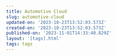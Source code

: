 ```yaml
---
title: Automotive Cloud
slug: automotive-cloud
updated-on: '2023-10-23T13:52:03.573Z'
created-on: '2023-10-23T13:52:03.573Z'
published-on: '2023-11-01T14:33:40.829Z'
layout: '[tags].html'
tags: tags
---
```



